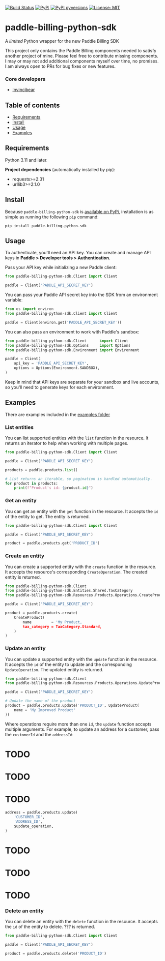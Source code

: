 [![Build Status](https://img.shields.io/github/actions/workflow/status/Invincibear/paddle-billing-python-sdk/publish_to_pypi.yml)](https://github.com/Invincibear/paddle-billing-python-sdk/actions/?query=branch%3Amain)
[![PyPI](https://img.shields.io/pypi/v/paddle-billing-python-sdk.svg)](https://pypi.python.org/pypi/paddle-billing-python-sdk)
[![PyPI pyversions](https://img.shields.io/pypi/pyversions/paddle-billing-python-sdk.svg)](https://pypi.python.org/pypi/paddle-billing-python-sdk/)
[![License: MIT](https://img.shields.io/badge/License-MIT-yellow.svg)](https://opensource.org/licenses/MIT)



# paddle-billing-python-sdk
A *limited* Python wrapper for the new Paddle Billing SDK

This project only contains the Paddle Billing components needed to satisfy another project of mine. Please feel free to contribute missing components. I may or may not add additional components myself over time, no promises. I am always open to PRs for bug fixes or new features.


### Core developers
- [Invincibear](https://github.com/Invincibear)



## Table of contents
- [Requirements](#Requirements)
- [Install](#Install)
- [Usage](#Usage)
- [Examples](#Examples)

## Requirements
Python 3.11 and later.

**Project dependencies** (automatically installed by pip):
- requests>=2.31
- urllib3>=2.1.0


## Install
Because `paddle-billing-python-sdk` is [available on PyPi](https://pypi.org/project/paddle-billing-python-sdk/), installation is as simple as running the following `pip` command: 

`pip install paddle-billing-python-sdk`



## Usage
To authenticate, you'll need an API key. You can create and manage API keys in **Paddle > Developer tools > Authentication**.

Pass your API key while initializing a new Paddle client:
``` python
from paddle-billing-python-sdk.Client import Client

paddle = Client('PADDLE_API_SECRET_KEY')
```

You can pass your Paddle API secret key into the SDK from an environment variable:
``` python
from os import environ
from paddle-billing-python-sdk.Client import Client

paddle = Client(environ.get('PADDLE_API_SECRET_KEY'))
```

You can also pass an environment to work with Paddle's sandbox:
``` python
from paddle-billing-python-sdk.Client      import Client
from paddle-billing-python-sdk.Options     import Options
from paddle-billing-python-sdk.Environment import Environment

paddle = Client(
    api_key = 'PADDLE_API_SECRET_KEY',
    options = Options(Environment.SANDBOX),
)
```

Keep in mind that API keys are separate for your sandbox and live accounts, so you'll need to generate keys for each environment.



## Examples
There are examples included in the [examples folder]()

### List entities
You can list supported entities with the `list` function in the resource. It returns an iterator to help when working with multiple pages.
``` python
from paddle-billing-python-sdk.Client import Client

paddle = Client('PADDLE_API_SECRET_KEY')

products = paddle.products.list()

# List returns an iterable, so pagination is handled automatically.
for product in products:
    print(f"Product's id: {product.id}")
```

### Get an entity
You can get an entity with the `get` function in the resource. It accepts the `id` of the entity to get. The entity is returned.
``` python
from paddle-billing-python-sdk.Client import Client

paddle = Client('PADDLE_API_SECRET_KEY')

product = paddle.products.get('PRODUCT_ID')
```

### Create an entity
You can create a supported entity with the `create` function in the resource. It accepts the resource's corresponding `CreateOperation`. The created entity is returned.

``` python
from paddle-billing-python-sdk.Client                                      import Client
from paddle-billing-python-sdk.Entities.Shared.TaxCategory                 import TaxCategory
from paddle-billing-python-sdk.Resources.Products.Operations.CreateProduct import CreateProduct

paddle = Client('PADDLE_API_SECRET_KEY')

product = paddle.products.create(
    CreateProduct(
        name         = 'My Product,
        tax_category = TaxCategory.Standard,
    )
)
```

### Update an entity
You can update a supported entity with the `update` function in the resource. It accepts the `id` of the entity to update and the corresponding `UpdateOperation`. The updated entity is returned.
``` python
from paddle-billing-python-sdk.Client                                      import Client
from paddle-billing-python-sdk.Resources.Products.Operations.UpdateProduct import UpdateProduct

paddle = Client('PADDLE_API_SECRET_KEY')

# Update the name of the product
product = paddle.products.update('PRODUCT_ID', UpdateProduct(
    name = 'My Improved Product'
))
```

Where operations require more than one `id`, the `update` function accepts multiple arguments. For example, to update an address for a customer, pass the `customerId` and the `addressId`:
# TODO
# TODO
# TODO
``` python
address = paddle.products.update(
    'CUSTOMER_ID',
    'ADDRESS_ID',
    $update_operation,
)
```

# TODO
# TODO
# TODO
### Delete an entity
You can delete an entity with the `delete` function in the resource. It accepts the `id` of the entity to delete. ??? is returned.
``` python
from paddle-billing-python-sdk.Client import Client

paddle = Client('PADDLE_API_SECRET_KEY')

product = paddle.products.delete('PRODUCT_ID')
```
